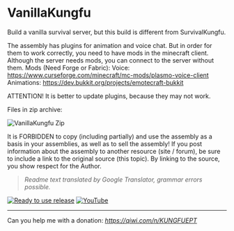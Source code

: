 # VanillaKungfu

Build a vanilla survival server, but this build is different from SurvivalKungfu.

The assembly has plugins for animation and voice chat. But in order for them to work correctly, you need to have mods in the minecraft client. Although the server needs mods, you can connect to the server without them.
Mods (Need Forge or Fabric):
Voice: https://www.curseforge.com/minecraft/mc-mods/plasmo-voice-client
Animations: https://dev.bukkit.org/projects/emotecraft-bukkit


ATTENTION! It is better to update plugins, because they may not work.


Files in zip archive:

![VanillaKungfu Zip](https://i.imgur.com/DJEJ7Il.png)


It is FORBIDDEN to copy (including partially) and use the assembly as a basis in your assemblies, as well as to sell the assembly! If you post information about the assembly to another resource (site / forum), be sure to include a link to the original source (this topic). By linking to the source, you show respect for the Author.

> *Readme text translated by Google Translator, grammar errors possible.*

[![Ready to use release](https://img.shields.io/badge/-DOWNLOAD_READY_TO_USE_RELEASE-blue?style=for-the-badge)](https://github.com/KunguEpt/VanillaKungfu/releases) [![YouTube](https://img.shields.io/badge/Channel-YouTube-red)](https://www.youtube.com/channel/UCyIsVRTnkIGy4gPfzzzwlPg)

---

Can you help me with a donation: *https://qiwi.com/n/KUNGFUEPT*
